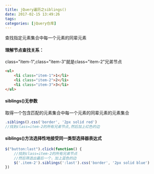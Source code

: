 ```yaml
---
title: jQuery遍历之siblings()
date: 2017-02-15 13:49:26
tags:
categories: [jQuery仓库]
---
```

查找指定元素集合中每一个元素的同辈元素
<!--more-->
#### 理解节点查找关系：
class="item-1",class="item-3"就是class="item-2"兄弟节点
```html
<ul>
    <li class="item-1">1</li>
    <li class="item-2">2</li>
    <li class="item-3">3</li>
</ul>
```
#### siblings()无参数
取得一个包含匹配的元素集合中每一个元素的同辈元素的元素集合
```js
.siblings().css('border', '2px solid red')
//找到class=item-2的所有兄弟节点,然后加上红色的边
```
#### siblings()方法选择性地接受同一类型选择器表达式
```js
$("button:last").click(function() {
    //找到class=item-2的所有兄弟节点
    //然后筛选出最后一个，加上蓝色的边
    $('.item-2').siblings(':last').css('border', '2px solid blue')
})
```